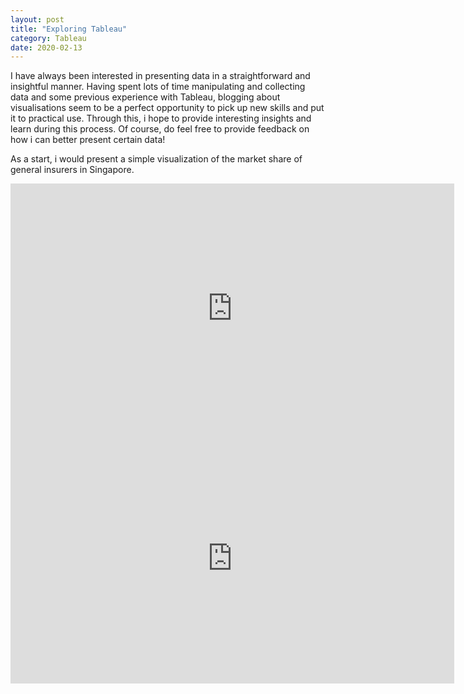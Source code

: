 ```yaml
---
layout: post
title: "Exploring Tableau"
category: Tableau
date: 2020-02-13
---
```


I have always been interested in presenting data in a straightforward and insightful manner. Having spent lots of time manipulating and collecting data and some previous experience with Tableau, blogging about visualisations seem to be a perfect opportunity to pick up new skills and put it to practical use. Through this, i hope to provide interesting insights and learn during this process. Of course, do feel free to provide feedback on how i can better present certain data!

As a start, i would present a simple visualization of the market share of general insurers in Singapore.



<iframe src="https://public.tableau.com/views/singaporeOverall/Player_GI?:showVizHome=no&:embed=true" width="710" height="400" frameborder="true"></iframe>

<iframe src="https://public.tableau.com/views/singaporeOverall/TotalSingaporeMarketGWPSGD?:showVizHome=no&:embed=true" width="710" height="400" frameborder="true"></iframe>

